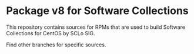 # Package v8 for Software Collections

This repository contains sources for RPMs that are used
to build Software Collections for CentOS by SCLo SIG.

Find other branches for specific sources.
